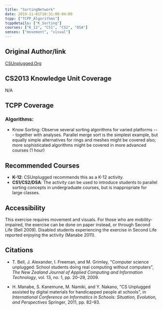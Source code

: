 ```yaml
---
title: "SortingNetwork"
date: 2019-11-01T10:31:08-04:00
tcpp: ["TCPP_Algorithms"]
tcppdetails: ["K_Sorting"]
courses: ["K_12", "CS1", "CS2", "DSA"]
senses: ["movement", "visual"]
---
```


## Original Author/link
[CSUnplugged.Org](https://csunplugged.org/en/topics/sorting-networks/unit-plan/)

## CS2013 Knowledge Unit Coverage
N/A

## TCPP Coverage

### Algorithms: 
* Know Sorting: Observe several sorting algorithms for varied platforms --- 
  together with analyses. Parallel merge sort is the simplest example, but 
  equally simple alternatives for rings and meshes might be covered also; more 
  sophisticated algorithms might be covered in more advanced courses (1 hour)

## Recommended Courses

* **K-12**: CSUnplugged recommends this as a K-12 activity. 
* **CS1/CS2/DSA**: The activity can be used to introduce students to parallel 
  sorting concepts in undergraduate courses, but is inappropriate for large 
  classes.

## Accessibility
This exercise requires movement and visuals. For those who are 
mobility-impaired, the exercise can be done on paper instead, or through 
Second Life (Bell 2009). Disabled students experiencing the exercise in 
Second Life reported enjoying the activity (Manabe 2011).

## Citations

* T. Bell, J. Alexander, I. Freeman, and M. Grimley, "Computer science unplugged: 
  School students doing real computing without computers", *The New Zealand 
  Journal of Applied Computing and Information Technology*, vol. 13, no. 1, 
  pp. 20–29, 2009.

* H. Manabe, S. Kanemune, M. Namiki, and Y. Nakano, "CS Unplugged assisted by 
  digital materials for handicapped people at schools", in *International 
  Conference on Informatics in Schools: Situation, Evolution, and Perspectives*
  Springer, 2011, pp. 82–93.

